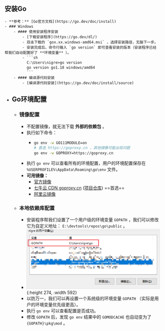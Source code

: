 ## 安装Go
	- **参考：** [Go官方文档](https://go.dev/doc/install)
	- ### Windows
		- #### 使用安装程序安装
			- [下载安装程序](https://go.dev/dl/)
			- 双击下载的 `gox.xx.windows-amd64.msi` ，选择安装路径，无脑下一步。
			- 安装完成后，命令行输入 `go version` 即可查看安装的版本（安装程序已经帮我们自动配置好了 **环境变量** ）。
			- ```sh
			  C:\Users\nigre>go version
			  go version go1.18 windows/amd64
			  ```
		- #### 编译源代码安装
			- [编译源代码安装](https://go.dev/doc/install/source)
- ## Go环境配置
	- ### 镜像配置
		- 不配置镜像，就无法下载 **外部的依赖包** 。
		- 执行如下命令：
			- ```sh
			  go env -w GO111MODULE=on
			  # 首选 https://goproxy.cn ，其他镜像可能出现问题
			  go env -w GOPROXY=https://goproxy.cn
			  ```
		- 执行 `go env` 可以查看所有的环境配置，用户的环境配置保存在 `%USERPROFILE%\AppData\Roaming\go\env`  文件。
		- **可用镜像：**
			- [官方镜像](https://goproxy.io/)
			- [七牛云 CDN goproxy.cn](https://goproxy.cn/) ([项目仓库](https://github.com/goproxy/goproxy.cn)) ==首选==
			- [阿里云镜像](https://mirrors.aliyun.com/goproxy/)
	- ### 本地依赖库配置
		- 安装程序帮我们设置了一个用户级的环境变量 `GOPATH` ，我们可以修改它为自定义地址： `E:\devtools\repos\go\public` 。
		- ![image.png](../assets/image_1712715747687_0.png){:height 274, :width 592}
		- 以防万一，我们可以再设置一个系统级的环境变量 `GOPATH` （实际是用户的环境变量优先级更高）。
		- 执行 `go env` 可以查看配置是否成功。
		- 修改 `GOPATH` 后，发现 `go env` 结果中的 `GOMODCACHE` 也自动变为了 `{GOPATH}\pkg\mod` 。